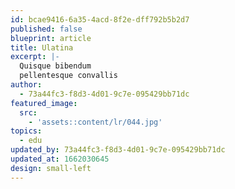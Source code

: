 ```yaml
---
id: bcae9416-6a35-4acd-8f2e-dff792b5b2d7
published: false
blueprint: article
title: Ulatina
excerpt: |-
  Quisque bibendum
  pellentesque convallis
author:
  - 73a44fc3-f8d3-4d01-9c7e-095429bb71dc
featured_image:
  src:
    - 'assets::content/lr/044.jpg'
topics:
  - edu
updated_by: 73a44fc3-f8d3-4d01-9c7e-095429bb71dc
updated_at: 1662030645
design: small-left
---
```

